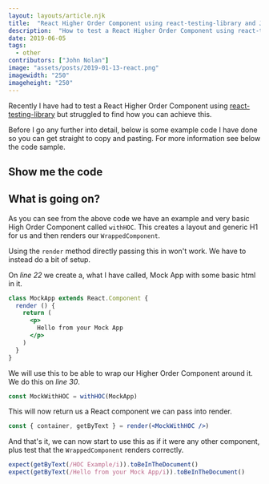 ```yaml
---
layout: layouts/article.njk
title:  "React Higher Order Component using react-testing-library and Jest"
description:  "How to test a React Higher Order Component using react-testing-library and Jest"
date: 2019-06-05
tags: 
  - other
contributors: ["John Nolan"]
image: "assets/posts/2019-01-13-react.png"
imagewidth: "250"
imageheight: "250"
---
```


Recently I have had to test a React Higher Order Component using [react-testing-library](https://github.com/testing-library/react-testing-library) but struggled to find how you can achieve this.

Before I go any further into detail, below is some example code I have done so you can get straight to copy and pasting. For more information see below the code sample.

## Show me the code

<script src="https://gist.github.com/johnnolan/1c8075a9124506d75953b540adf7a3bd.js"></script>

## What is going on?

As you can see from the above code we have an example and very basic High Order Component called `withHOC`. This creates a layout and generic H1 for us and then renders our `WrappedComponent`.

Using the `render` method directly passing this in won't work. We have to instead do a bit of setup.

On *line 22* we create a, what I have called, Mock App with some basic html in it.

``` jsx
class MockApp extends React.Component {
  render () {
    return (
      <p>
        Hello from your Mock App
      </p>
    )
  }
}
```

We will use this to be able to wrap our Higher Order Component around it. We do this on *line 30*.

``` jsx
const MockWithHOC = withHOC(MockApp)
```

This will now return us a React component we can pass into render.

``` jsx
const { container, getByText } = render(<MockWithHOC />)
```

And that's it, we can now start to use this as if it were any other component, plus test that the `WrappedComponent` renders correctly.

``` jsx
expect(getByText(/HOC Example/i)).toBeInTheDocument()
expect(getByText(/Hello from your Mock App/i)).toBeInTheDocument()
```
